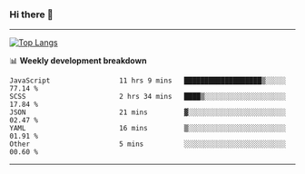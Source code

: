 ### Hi there 👋

-------
[![Top Langs](https://github-readme-stats.vercel.app/api/top-langs/?username=ashish-r)](https://github.com/anuraghazra/github-readme-stats)

📊 **Weekly development breakdown**
<!--START_SECTION:waka-->

```text
JavaScript                 11 hrs 9 mins   ███████████████████▒░░░░░   77.14 %
SCSS                       2 hrs 34 mins   ████▒░░░░░░░░░░░░░░░░░░░░   17.84 %
JSON                       21 mins         ▓░░░░░░░░░░░░░░░░░░░░░░░░   02.47 %
YAML                       16 mins         ▒░░░░░░░░░░░░░░░░░░░░░░░░   01.91 %
Other                      5 mins          ░░░░░░░░░░░░░░░░░░░░░░░░░   00.60 %
```

<!--END_SECTION:waka-->
-------

<!--
**ashish-r/ashish-r** is a ✨ _special_ ✨ repository because its `README.md` (this file) appears on your GitHub profile.

Here are some ideas to get you started:

- 🔭 I’m currently working on ...
- 🌱 I’m currently learning ...
- 👯 I’m looking to collaborate on ...
- 🤔 I’m looking for help with ...
- 💬 Ask me about ...
- 📫 How to reach me: ...
- 😄 Pronouns: ...
- ⚡ Fun fact: ...
-->
